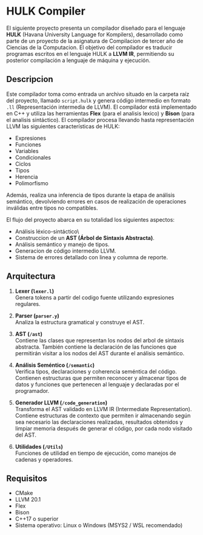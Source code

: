 # HULK Compiler

El siguiente proyecto presenta un compilador diseñado para el lenguaje **HULK** (Havana University Language for Kompilers), desarrollado como parte de un proyecto de la asignatura de Compilacion de tercer año de Ciencias de la Computacion. El objetivo del compilador es traducir programas escritos en el lenguaje HULK a **LLVM IR**, permitiendo su posterior compilación a lenguaje de máquina y ejecución.

## Descripcion

Este compilador toma como entrada un archivo situado en la carpeta raíz del proyecto, llamado `script.hulk` y genera código intermedio en formato `.ll` (Representación intermedia de LLVM). El compilador está implementado en C++ y utiliza las herramientas **Flex** (para el analisis lexico) y **Bison** (para el analisis sintáctico). El compilador procesa llevando hasta representación LLVM las siguientes características de HULK:

- Expresiones
- Funciones
- Variables
- Condicionales
- Ciclos
- Tipos
- Herencia
- Polimorfismo

Además, realiza una inferencia de tipos durante la etapa de análisis semántico, devolviendo errores en casos de realización de operaciones inválidas entre tipos no compatibles.

El flujo del proyecto abarca en su totalidad los siguientes aspectos:
- Análisis léxico-sintáctico\
- Construccion de un **AST (Árbol de Sintaxis Abstracta)**.
- Análisis semántico y manejo de tipos.
- Generacion de código intermedio LLVM.
- Sistema de errores detallado con linea y columna de reporte.

## Arquitectura

1. **Lexer (`lexer.l`)**  
   Genera tokens a partir del codigo fuente utilizando expresiones regulares.

2. **Parser (`parser.y`)**  
   Analiza la estructura gramatical y construye el AST.

3. **AST (`/ast`)**  
   Contiene las clases que representan los nodos del arbol de sintaxis abstracta. También contiene la declaración de las funciones que permitirán visitar a los nodos del AST durante el análisis semántico.

4. **Análisis Seméntico (`/semantic`)**  
   Verifica tipos, declaraciones y coherencia seméntica del código. Contienen estructuras que permiten reconocer y almacenar tipos de datos y funciones que pertenecen al lenguaje y declaradas por el programador.

5. **Generador LLVM (`/code_generation`)**  
   Transforma el AST validado en LLVM IR (Intermediate Representation). Contiene estructuras de contexto que permiten ir almacenando según sea necesario las declaraciones realizadas, resultados obtenidos y limpiar memoria después de generar el código, por cada nodo visitado del AST. 

6. **Utilidades (`/Utils`)**  
   Funciones de utilidad en tiempo de ejecución, como manejos de cadenas y operadores.

## Requisitos

- CMake
- LLVM 20.1
- Flex
- Bison
- C++17 o superior
- Sistema operativo: Linux o Windows (MSYS2 / WSL recomendado)
